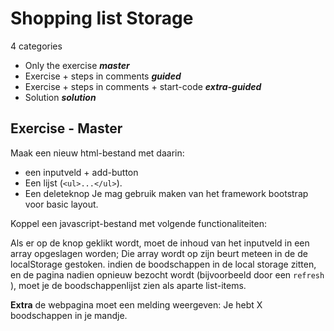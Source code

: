 # Shopping list Storage

4 categories

- Only the exercise ***master***
- Exercise + steps in comments ***guided***
- Exercise + steps in comments + start-code ***extra-guided***
- Solution ***solution***


## Exercise - Master

Maak een nieuw html-bestand met daarin:

- een inputveld + add-button
- Een lijst (`<ul>...</ul>`).
- Een deleteknop
Je mag gebruik maken van het framework bootstrap voor basic layout. 

Koppel een javascript-bestand met volgende functionaliteiten:

Als er op de knop geklikt wordt, moet de inhoud van het inputveld in een array opgeslagen worden;
Die array wordt op zijn beurt meteen in de de localStorage gestoken.
indien de boodschappen in de local storage zitten, en de pagina nadien opnieuw bezocht wordt (bijvoorbeeld door een `refresh` ), moet je de boodschappenlijst zien als aparte list-items.

**Extra**
de webpagina moet een melding weergeven: Je hebt X boodschappen in je mandje.